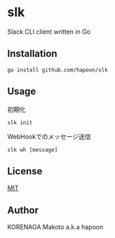 # slk
Slack CLI client written in Go

## Installation

```
go install github.com/hapoon/slk
```

## Usage

初期化

```
slk init
```

WebHookでのメッセージ送信

```
slk wh [message]
```

## License

[MIT](/LICENSE)

## Author

KORENAGA Makoto a.k.a hapoon

